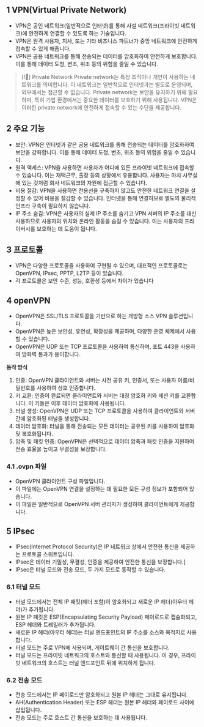 ## 1 VPN(Virtual Private Network)

- VPN은 공인 네트워크(일반적으로 인터넷)를 통해 사설 네트워크(프라이빗 네트워크)에 안전하게 연결할 수 있도록 하는 기술입니다.
- VPN은 원격 사용자, 지사, 또는 기타 비즈니스 파트너가 중앙 네트워크에 안전하게 접속할 수 있게 해줍니다.
- VPN은 공용 네트워크를 통해 전송되는 데이터를 암호화하여 안전하게 보호합니다. 이를 통해 데이터 도청, 변조, 위조 등의 위험을 줄일 수 있습니다.



> [!] Private Network
> Private network는 특정 조직이나 개인이 사용하는 네트워크를 의미합니다. 이 네트워크는 일반적으로 인터넷과는 별도로 운영되며, 외부에서는 접근할 수 없습니다. Private network는 보안을 유지하기 위해 필요하며, 특히 기업 환경에서는 중요한 데이터를 보호하기 위해 사용됩니다. VPN은 이러한 private network에 안전하게 접속할 수 있는 수단을 제공합니다.



## 2 주요 기능

- 보안: VPN은 인터넷과 같은 공용 네트워크를 통해 전송되는 데이터를 암호화하여 보안을 강화합니다. 이를 통해 데이터 도청, 변조, 위조 등의 위험을 줄일 수 있습니다.
- 원격 액세스: VPN을 사용하면 사용자가 어디에 있든 프라이빗 네트워크에 접속할 수 있습니다. 이는 재택근무, 출장 등의 상황에서 유용합니다. 사용자는 마치 사무실에 있는 것처럼 회사 네트워크의 자원에 접근할 수 있습니다.
- 비용 절감: VPN을 사용하면 전용선을 구축하지 않고도 안전한 네트워크 연결을 설정할 수 있어 비용을 절감할 수 있습니다. 인터넷을 통해 연결하므로 별도의 물리적 인프라 구축이 필요하지 않습니다.
- IP 주소 숨김: VPN은 사용자의 실제 IP 주소를 숨기고 VPN 서버의 IP 주소를 대신 사용하므로 사용자의 위치와 온라인 활동을 숨길 수 있습니다. 이는 사용자의 프라이버시를 보호하는 데 도움이 됩니다.



## 3 프로토콜

- VPN은 다양한 프로토콜을 사용하여 구현될 수 있으며, 대표적인 프로토콜로는 OpenVPN, IPsec, PPTP, L2TP 등이 있습니다. 
- 각 프로토콜은 보안 수준, 성능, 호환성 등에서 차이가 있습니다



## 4 openVPN

- OpenVPN은 SSL/TLS 프로토콜을 기반으로 하는 개방형 소스 VPN 솔루션입니다.
- OpenVPN은 높은 보안성, 유연성, 확장성을 제공하며, 다양한 운영 체제에서 사용할 수 있습니다.
- OpenVPN은 UDP 또는 TCP 프로토콜을 사용하여 통신하며, 포트 443을 사용하여 방화벽 통과가 용이합니다.



**동작 방식**

1. 인증: OpenVPN 클라이언트와 서버는 사전 공유 키, 인증서, 또는 사용자 이름/비밀번호를 사용하여 상호 인증합니다.
2. 키 교환: 인증이 완료되면 클라이언트와 서버는 대칭 암호화 키와 세션 키를 교환합니다. 이 키들은 이후 데이터 암호화에 사용됩니다.
3. 터널 생성: OpenVPN은 UDP 또는 TCP 프로토콜을 사용하여 클라이언트와 서버 간에 암호화된 터널을 생성합니다.
4. 데이터 암호화: 터널을 통해 전송되는 모든 데이터는 공유된 키를 사용하여 암호화 및 복호화됩니다.
5. 압축 및 패킷 인증: OpenVPN은 선택적으로 데이터 압축과 패킷 인증을 지원하여 전송 효율을 높이고 무결성을 보장합니다.



### 4.1 .ovpn 파일

-  OpenVPN 클라이언트 구성 파일입니다.
- 이 파일에는 OpenVPN 연결을 설정하는 데 필요한 모든 구성 정보가 포함되어 있습니다. 
- 이 파일은 일반적으로 OpenVPN 서버 관리자가 생성하여 클라이언트에게 제공합니다.



## 5 IPsec

- IPsec(Internet Protocol Security)은 IP 네트워크 상에서 안전한 통신을 제공하는 프로토콜 스위트입니다.
- IPsec은 데이터 기밀성, 무결성, 인증을 제공하여 안전한 통신을 보장합니다.]
- IPsec은 터널 모드와 전송 모드, 두 가지 모드로 동작할 수 있습니다.



### 6.1 터널 모드

- 터널 모드에서는 전체 IP 패킷(헤더 포함)이 암호화되고 새로운 IP 헤더(아우터 헤더)가 추가됩니다.
- 원본 IP 패킷은 ESP(Encapsulating Security Payload) 페이로드로 캡슐화되고, ESP 헤더와 트레일러가 추가됩니다.
- 새로운 IP 헤더(아우터 헤더)는 터널 엔드포인트의 IP 주소를 소스와 목적지로 사용합니다.
- 터널 모드는 주로 VPN에 사용되며, 게이트웨이 간 통신을 보호합니다.
- 터널 모드는 프라이빗 네트워크의 호스트와 통신할 때 사용됩니다. 이 경우, 프라이빗 네트워크의 호스트는 터널 엔드포인트 뒤에 위치하게 됩니다.



### 6.2 전송 모드

- 전송 모드에서는 IP 페이로드만 암호화되고 원본 IP 헤더는 그대로 유지됩니다.
- AH(Authentication Header) 또는 ESP 헤더는 원본 IP 헤더와 페이로드 사이에 삽입됩니다.
- 전송 모드는 주로 호스트 간 통신을 보호하는 데 사용됩니다.

